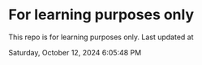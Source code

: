 # For learning purposes only
This repo is for learning purposes only.
Last updated at

Saturday, October 12, 2024 6:05:48 PM

